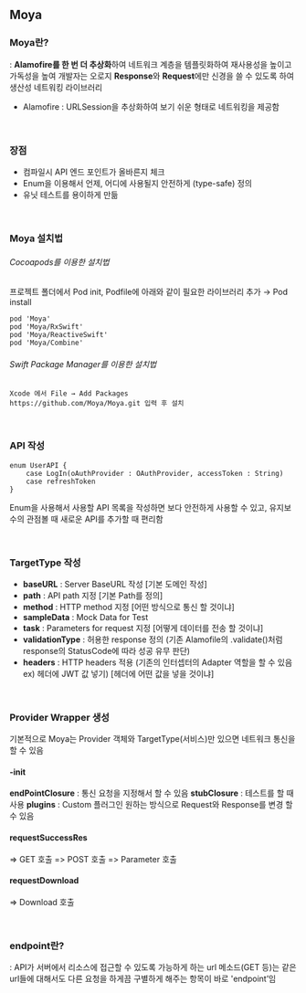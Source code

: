 ## Moya

### Moya란?
: **Alamofire를 한 번 더 추상화**하여 네트워크 계층을 템플릿화하여 재사용성을 높이고 가독성을 높여 개발자는 오로지 **Response**와 **Request**에만 신경을 쓸 수 있도록 하여 생산성 네트워킹 라이브러리
+ Alamofire : URLSession을 추상화하여 보기 쉬운 형태로 네트워킹을 제공함

<br>

### 장점
- 컴파일시 API 엔드 포인트가 올바른지 체크
- Enum을 이용해서 언제, 어디에 사용될지 안전하게 (type-safe) 정의
- 유닛 테스트를 용이하게 만듦

<br>

### Moya 설치법
###### Cocoapods를 이용한 설치법
프로젝트 폴더에서 Pod init, Podfile에 아래와 같이 필요한 라이브러리 추가 → Pod install
```
pod 'Moya'
pod 'Moya/RxSwift'
pod 'Moya/ReactiveSwift'
pod 'Moya/Combine'
```
###### Swift Package Manager를 이용한 설치법
```
Xcode 에서 File → Add Packages
https://github.com/Moya/Moya.git 입력 후 설치
```

<br>

### API 작성
```
enum UserAPI {
    case LogIn(oAuthProvider : OAuthProvider, accessToken : String)
    case refreshToken
}
```
Enum을 사용해서 사용할 API 목록을 작성하면 보다 안전하게 사용할 수 있고, 유지보수의 관점볼 때 새로운 API를 추가할 때 편리함

<br>

### TargetType 작성
- **baseURL** : Server BaseURL 작성 [기본 도메인 작성]
- **path** : API path 지정 [기본 Path를 정의]
- **method** : HTTP method 지정 [어떤 방식으로 통신 할 것이냐]
- **sampleData** : Mock Data for Test
- **task** : Parameters for request 지정 [어떻게 데이터를 전송 할 것이냐]
- **validationType** : 허용한 response 정의 (기존 Alamofile의 .validate()처럼 response의 StatusCode에 따라 성공 유무 판단)
- **headers** : HTTP headers 적용 (기존의 인터셉터의 Adapter 역할을 할 수 있음 ex) 헤더에 JWT 값 넣기) [헤더에 어떤 값을 넣을 것이냐]

<br>

### Provider Wrapper 생성
기본적으로 Moya는 Provider 객체와 TargetType(서비스)만 있으면 네트워크 통신을 할 수 있음
#### -init
**endPointClosure** : 통신 요청을 지정해서 할 수 있음
**stubClosure** : 테스트를 할 때 사용
**plugins** : Custom 플러그인 원하는 방식으로 Request와 Response를 변경 할 수 있음
 #### requestSuccessRes
 => GET 호출
 => POST 호출
 => Parameter 호출
 #### requestDownload
 => Download 호출

<br>

### endpoint란?
: API가 서버에서 리소스에 접근할 수 있도록 가능하게 하는 url
메소드(GET 등)는 같은 url들에 대해서도 다른 요청을 하게끔 구별하게 해주는 항목이 바로 'endpoint’임